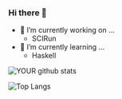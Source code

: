 ### Hi there 👋

- 🔭 I’m currently working on ...
  - SCIRun 
- 🌱 I’m currently learning ...
  - Haskell
  
<!--
**dcwhite/dcwhite** is a ✨ _special_ ✨ repository because its `README.md` (this file) appears on your GitHub profile.

Here are some ideas to get you started:



- 👯 I’m looking to collaborate on ...
- 🤔 I’m looking for help with ...
- 💬 Ask me about ...
- 📫 How to reach me: ...
- 😄 Pronouns: ...
- ⚡ Fun fact: ...
-->

![YOUR github stats](https://github-readme-stats.vercel.app/api?username=dcwhite&show_icons=true&theme=radical)   

![Top Langs](https://github-readme-stats.vercel.app/api/top-langs/?username=dcwhite&layout=compact)
